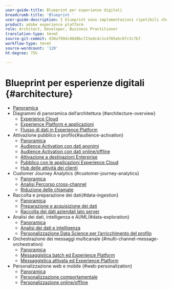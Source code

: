 ```yaml
---
user-guide-title: Blueprint per esperienze digitali
breadcrumb-title: 'Blueprint '
user-guide-description: I blueprint sono implementazioni ripetibili che permettono di risolvere problemi di business noti e contengono diagrammi di architettura, considerazioni tecniche e collegamenti alla documentazione pertinente.
product: adobe experience platform
role: Architect, Developer, Business Practitioner
translation-type: tm+mt
source-git-commit: d30af99dc08d0bc723edc4c1c4705ebc07c3c7b7
workflow-type: tm+mt
source-wordcount: '120'
ht-degree: 75%

---
```


# Blueprint per esperienze digitali {#architecture}

+ [Panoramica](/help/blueprints/overview.md)
+ Diagrammi di panoramica dell’architettura {#architecture-overview}
   + [Experience Cloud](/help/blueprints/experience-platform/experience-cloud.md)
   + [Experience Platform e applicazioni](/help/blueprints/experience-platform/platform-applications.md)
   + [Flusso di dati in Experience Platform](/help/blueprints/experience-platform/platform-data-flow.md)
+ Attivazione pubblico e profilo{#audience-activation}
   + [Panoramica](/help/blueprints/audience-activation/overview.md)
   + [Audience Activation con dati anonimi](/help/blueprints/audience-activation/anonymous.md)
   + [Audience Activation con dati online/offline](/help/blueprints/audience-activation/online-offline.md)
   + [Attivazione a destinazioni Enterprise](/help/blueprints/audience-activation/enterprise-destinations.md)
   + [Pubblico con le applicazioni Experience Cloud](/help/blueprints/audience-activation/platform-and-applications.md)
   + [Hub delle attività dei clienti ](/help/blueprints/audience-activation/customer-activity.md)
+ Customer Journey Analytics {#customer-journey-analytics}
   + [Panoramica](/help/blueprints/customer-journey-analytics/overview.md)
   + [Analisi Percorso cross-channel](/help/blueprints/customer-journey-analytics/digital-behavioral-data-consolidation.md)
   + [Riduzione delle chiamate](/help/blueprints/customer-journey-analytics/call-deflect.md)
+ Raccolta e preparazione dei dati{#data-ingestion}
   + [Panoramica](/help/blueprints/data-ingestion/overview.md)
   + [Preparazione e acquisizione dei dati ](/help/blueprints/data-ingestion/ingestion.md)
   + [Raccolta dei dati aziendali lato server ](/help/blueprints/data-ingestion/server-side-collection.md)
+ Analisi dei dati, intelligenza e AI/ML{#data-exploration}
   + [Panoramica](/help/blueprints/data-insights/overview.md)
   + [Analisi dei dati e intelligenza](/help/blueprints/data-insights/analysis.md)
   + [Personalizzazione Data Science per l’arricchimento del profilo ](/help/blueprints/data-insights/data-science.md)
+ Orchestrazione dei messaggi multicanale {#multi-channel-message-orchestration}
   + [Panoramica](/help/blueprints/multi-channel-message-orchestration/overview.md)
   + [Messaggistica batch ed Experience Platform](/help/blueprints/multi-channel-message-orchestration/batch-messaging.md)
   + [Messaggistica attivata ed Experience Platform](/help/blueprints/multi-channel-message-orchestration/triggered-messaging.md)
+ Personalizzazione web e mobile {#web-personalization}
   + [Panoramica](/help/blueprints/web-personalization/overview.md)
   + [Personalizzazione comportamentale](/help/blueprints/web-personalization/behavioral.md)
   + [Personalizzazione online/offline](/help/blueprints/web-personalization/online-offline.md)

